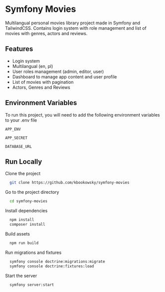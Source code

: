 
# Symfony Movies

Multilangual personal movies library project made in Symfony and TailwindCSS. Contains login system with role management and list of movies with genres, actors and reviews.



## Features

- Login system
- Multilangual (en, pl)
- User roles management (admin, editor, user)
- Dashboard to manage app content and user profile
- List of movies with pagination
- Actors, Genres and Reviews


## Environment Variables

To run this project, you will need to add the following environment variables to your .env file

`APP_ENV`

`APP_SECRET`

`DATABASE_URL`




## Run Locally

Clone the project

```bash
  git clone https://github.com/kbookowsky/symfony-movies
```

Go to the project directory

```bash
  cd symfony-movies
```

Install dependencies

```bash
  npm install
  composer install
```

Build assets

```bash
  npm run build
```

Run migrations and fixtures

```bash
  symfony console doctrine:migrations:migrate
  symfony console doctrine:fixtures:load
```

Start the server

```bash
  symfony server:start
```
